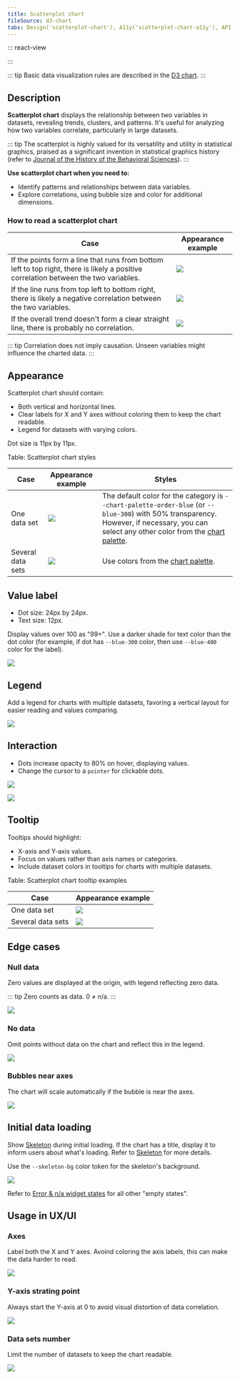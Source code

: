 ```yaml
---
title: Scatterplot chart
fileSource: d3-chart
tabs: Design('scatterplot-chart'), A11y('scatterplot-chart-a11y'), API('scatterplot-chart-api'), Examples('scatterplot-chart-d3-code'), Changelog('d3-chart-changelog')
---
```


::: react-view

<script lang="tsx">
import React from 'react';
import PlaygroundGeneration from '@components/PlaygroundGeneration';
import { chartPlayground } from '@components/ChartPlayground';
import { Chart, ScatterPlotChartProps } from '@semcore/d3-chart';

const data = [...Array(25).keys()].map((d, i) => ({
  x: i,
  y: Math.random() * 10,
  y2: Math.random() * 10,
  value: Math.round(Math.random() * 10),
}));

const App = PlaygroundGeneration((preview) => {
  const { select, radio, label, bool } = preview('Chart.ScatterPlot');

  const {
    direction,
    alignItems,
    justifyContent,
    showXAxis,
    showYAxis,
    showTooltip,
    showLegend,
    legendProps,
    patterns,
  } = chartPlayground({ select, radio, label, bool }, { direction: 'column' });

  const chartProps: ScatterPlotChartProps = {
    data,
    groupKey: 'x',
    plotWidth: 300,
    plotHeight: 300,
    direction,
    showTooltip,
    showXAxis,
    showYAxis,
    alignItems,
    justifyContent,
    patterns,
  };

  if (showLegend) {
    chartProps.legendProps = legendProps;
  } else {
    chartProps.showLegend = false;
  }

  return <Chart.ScatterPlot {...chartProps} valueKey={'value'} xTicksCount={10} yTicksCount={6} />;
}, {filterProps: ['data']});
</script>

:::

::: tip
Basic data visualization rules are described in the [D3 chart](/data-display/d3-chart/d3-chart).
:::

## Description

**Scatterplot chart** displays the relationship between two variables in datasets, revealing trends, clusters, and patterns. It's useful for analyzing how two variables correlate, particularly in large datasets.

::: tip
The scatterplot is highly valued for its versatility and utility in statistical graphics, praised as a significant invention in statistical graphics history (refer to [Journal of the History of the Behavioral Sciences](http://onlinelibrary.wiley.com/doi/10.1002/jhbs.20078/abstract)).
:::

**Use scatterplot chart when you need to:**

- Identify patterns and relationships between data variables.
- Explore correlations, using bubble size and color for additional dimensions.

### How to read a scatterplot chart

| Case                                                                                                                                 | Appearance example                                       |
| ------------------------------------------------------------------------------------------------------------------------------------ | -------------------------------------------------------- |
| If the points form a line that runs from bottom left to top right, there is likely a positive correlation between the two variables. | ![](static/positive-correlation.png) |
| If the line runs from top left to bottom right, there is likely a negative correlation between the two variables.                    | ![](static/negative-correlation.png) |
| If the overall trend doesn't form a clear straight line, there is probably no correlation.                                           | ![](static/no-correlation.png)             |

::: tip
Correlation does not imply causation. Unseen variables might influence the charted data.
:::

## Appearance

Scatterplot chart should contain:

- Both vertical and horizontal lines.
- Clear labels for X and Y axes without coloring them to keep the chart readable.
- Legend for datasets with varying colors.

Dot size is 11px by 11px.

Table: Scatterplot chart styles

| Case             | Appearance example                                     | Styles                                                                                                                                                                                    |
| ---------------- | ------------------------------------------------------ | ----------------------------------------------------------------------------------------------------------------------------------------------------------------------------------------- |
| One data set      | ![](static/no-correlation.png)              | The default color for the category is `--chart-palette-order-blue` (or `--blue-300`) with 50% transparency. However, if necessary, you can select any other color from the [chart palette](/data-display/color-palette/color-palette). |
| Several data sets | ![](static/positive-correlation-2.png) | Use colors from the [chart palette](/data-display/color-palette/color-palette).  |

## Value label

- Dot size: 24px by 24px.
- Text size: 12px.

Display values over 100 as "99+". Use a darker shade for text color than the dot color (for example, if dot has `--blue-300` color, then use `--blue-400` color for the label).

![](static/values-2.png)

## Legend

Add a legend for charts with multiple datasets, favoring a vertical layout for easier reading and values comparing.

![](static/two-categories.png)

## Interaction

- Dots increase opacity to 80% on hover, displaying values.
- Change the cursor to a `pointer` for clickable dots.

![](static/hover-2.png)

![](static/hover-1.png)

## Tooltip

Tooltips should highlight:

- X-axis and Y-axis values.
- Focus on values rather than axis names or categories.
- Include dataset colors in tooltips for charts with multiple datasets.

Table: Scatterplot chart tooltip examples

| Case             | Appearance example       |
| ---------------- | ------------------------ |
| One data set      | ![](static/hover-2.png) |
| Several data sets | ![](static/hover-1.png) |

## Edge cases

### Null data

Zero values are displayed at the origin, with legend reflecting zero data.

::: tip
Zero counts as data. 0 ≠ n/a.
:::

![](static/null-2.png)

### No data

Omit points without data on the chart and reflect this in the legend.

![](static/n-a-2.png)

### Bubbles near axes

The chart will scale automatically if the bubble is near the axes.

![](static/cut.png)

## Initial data loading

Show [Skeleton](/components/skeleton/skeleton) during initial loading. If the chart has a title, display it to inform users about what's loading. Refer to [Skeleton](/components/skeleton/skeleton) for more details.

Use the `--skeleton-bg` color token for the skeleton's background.        

![](static/scatterplot-chart-skeleton.png)

Refer to [Error & n/a widget states](/components/widget-empty/widget-empty) for all other "empty states".

## Usage in UX/UI

### Axes

Label both the X and Y axes. Avoind coloring the axis labels, this can make the data harder to read.

![](static/color-yes-no.png)

### Y-axis strating point

Always start the Y-axis at 0 to avoid visual distortion of data correlation.

![](static/axis-yes-no.png)

### Data sets number

Limit the number of datasets to keep the chart readable.

![](static/categories-yes-no.png)
